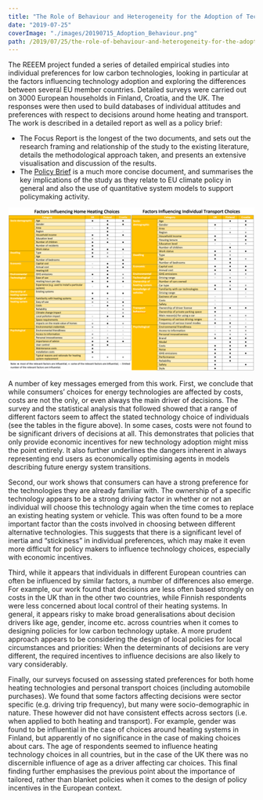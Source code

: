 ```yaml
---
title: "The Role of Behaviour and Heterogeneity for the Adoption of Technologies"
date: "2019-07-25"
coverImage: "./images/20190715_Adoption_Behaviour.png"
path: /2019/07/25/the-role-of-behaviour-and-heterogeneity-for-the-adoption-of-technologies/
---
```


The REEEM project funded a series of detailed empirical studies into individual preferences for low carbon technologies, looking in particular at the factors influencing technology adoption and exploring the differences between several EU member countries. Detailed surveys were carried out on 3000 European households in Finland, Croatia, and the UK. The responses were then used to build databases of individual attitudes and preferences with respect to decisions around home heating and transport. The work is described in a detailed report as well as a policy brief:

- The Focus Report is the longest of the two documents, and sets out the research framing and relationship of the study to the existing literature, details the methodological approach taken, and presents an extensive visualisation and discussion of the results.
- The [Policy Brief](https://www.reeem.org/wp-content/uploads/2019/05/REEEM-D4.3.pdf) is a much more concise document, and summarises the key implications of the study as they relate to EU climate policy in general and also the use of quantitative system models to support policymaking activity.

![Adoption Behaviour](images/20190715_Adoption_Behaviour.png)

A number of key messages emerged from this work. First, we conclude that while consumers’ choices for energy technologies are affected by costs, costs are not the only, or even always the main driver of decisions. The survey and the statistical analysis that followed showed that a range of different factors seem to affect the stated technology choice of individuals (see the tables in the figure above). In some cases, costs were not found to be significant drivers of decisions at all. This demonstrates that policies that only provide economic incentives for new technology adoption might miss the point entirely. It also further underlines the dangers inherent in always representing end users as economically optimising agents in models describing future energy system transitions.

Second, our work shows that consumers can have a strong preference for the technologies they are already familiar with. The ownership of a specific technology appears to be a strong driving factor in whether or not an individual will choose this technology again when the time comes to replace an existing heating system or vehicle. This was often found to be a more important factor than the costs involved in choosing between different alternative technologies. This suggests that there is a significant level of inertia and “stickiness” in individual preferences, which may make it even more difficult for policy makers to influence technology choices, especially with economic incentives.

Third, while it appears that individuals in different European countries can often be influenced by similar factors, a number of differences also emerge. For example, our work found that decisions are less often based strongly on costs in the UK than in the other two countries, while Finnish respondents were less concerned about local control of their heating systems. In general, it appears risky to make broad generalisations about decision drivers like age, gender, income etc. across countries when it comes to designing policies for low carbon technology uptake. A more prudent approach appears to be considering the design of local policies for local circumstances and priorities: When the determinants of decisions are very different, the required incentives to influence decisions are also likely to vary considerably.

Finally, our surveys focused on assessing stated preferences for both home heating technologies and personal transport choices (including automobile purchases). We found that some factors affecting decisions were sector specific (e.g. driving trip frequency), but many were socio-demographic in nature. These however did not have consistent effects across sectors (i.e. when applied to both heating and transport). For example, gender was found to be influential in the case of choices around heating systems in Finland, but apparently of no significance in the case of making choices about cars. The age of respondents seemed to influence heating technology choices in all countries, but in the case of the UK there was no discernible influence of age as a driver affecting car choices. This final finding further emphasises the previous point about the importance of tailored, rather than blanket policies when it comes to the design of policy incentives in the European context.
